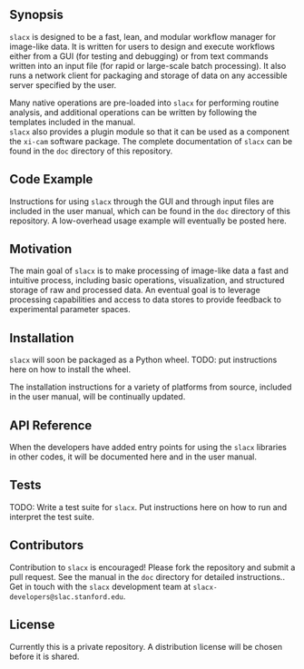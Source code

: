 ## Synopsis

`slacx` is designed to be a fast, lean, and modular 
workflow manager for image-like data.
It is written for users to design and execute workflows
either from a GUI (for testing and debugging)
or from text commands written into an input file
(for rapid or large-scale batch processing).
It also runs a network client 
for packaging and storage of data
on any accessible server specified by the user.

Many native operations are pre-loaded into `slacx` 
for performing routine analysis,
and additional operations can be written 
by following the templates included in the manual.  
`slacx` also provides a plugin module
so that it can be used as a component 
the `xi-cam` software package.
The complete documentation of `slacx`
can be found in the `doc` directory 
of this repository.

 
## Code Example

Instructions for using `slacx` 
through the GUI and through input files
are included in the user manual, which can be found
in the `doc` directory of this repository.
A low-overhead usage example will eventually be posted here.

## Motivation

The main goal of `slacx` is to make processing of image-like data 
a fast and intuitive process,
including basic operations, visualization, 
and structured storage of raw and processed data.
An eventual goal is to leverage 
processing capabilities and access to data stores
to provide feedback to experimental parameter spaces. 


## Installation

`slacx` will soon be packaged as a Python wheel.
TODO: put instructions here on how to install the wheel.

The installation instructions for a variety of platforms from source,
included in the user manual, will be continually updated.


## API Reference

When the developers have added entry points
for using the `slacx` libraries in other codes,
it will be documented here and in the user manual.


## Tests

TODO: Write a test suite for `slacx`.
Put instructions here on how to run and interpret the test suite.


## Contributors

Contribution to `slacx` is encouraged!
Please fork the repository and submit a pull request.
See the manual in the `doc` directory for detailed instructions.. 
Get in touch with the `slacx` development team
at `slacx-developers@slac.stanford.edu`.


## License

Currently this is a private repository.
A distribution license will be chosen before it is shared.



